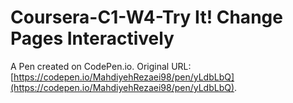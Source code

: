 # Coursera-C1-W4-Try It! Change Pages Interactively

A Pen created on CodePen.io. Original URL: [https://codepen.io/MahdiyehRezaei98/pen/yLdbLbQ](https://codepen.io/MahdiyehRezaei98/pen/yLdbLbQ).

